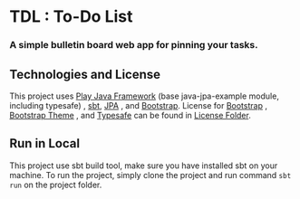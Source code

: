 # TDL : To-Do List
### A simple bulletin board web app for pinning your tasks.

## Technologies and License
This project uses [Play Java Framework](https://www.playframework.com/) (base java-jpa-example module, including typesafe)
, [sbt](https://www.scala-sbt.org/), [JPA](http://www.oracle.com/technetwork/java/javaee/tech/persistence-jsp-140049.html)
, and [Bootstrap](https://getbootstrap.com/).
License for [Bootstrap](https://github.com/anthrocoon12/todo-list/blob/master/license/BOOTSTRAP-LICENSE)
, [Bootstrap Theme](https://github.com/anthrocoon12/todo-list/blob/master/license/SUPERHERO-THEME-LICENSE)
, and [Typesafe](https://github.com/anthrocoon12/todo-list/blob/master/license/TYPESAFE-LICENSE) 
can be found in [License Folder](https://github.com/anthrocoon12/todo-list/tree/master/license).

## Run in Local
This project use sbt build tool, make sure you have installed sbt on your machine.
To run the project, simply clone the project and run command ```sbt run``` on the project folder.

